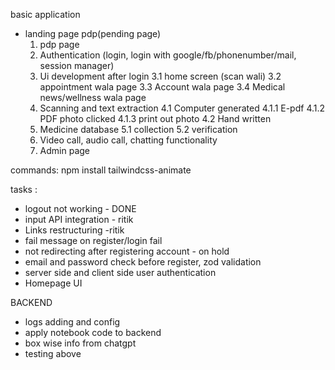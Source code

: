 basic application

- landing page pdp(pending page)
  1.  pdp page
  2.  Authentication (login, login with google/fb/phonenumber/mail, session manager)
  3.  Ui development after login
      3.1 home screen (scan wali)
      3.2 appointment wala page
      3.3 Account wala page
      3.4 Medical news/wellness wala page
  4.  Scanning and text extraction
      4.1 Computer generated
      4.1.1 E-pdf
      4.1.2 PDF photo clicked
      4.1.3 print out photo
      4.2 Hand written
  5.  Medicine database
      5.1 collection
      5.2 verification
  6.  Video call, audio call, chatting functionality
  7.  Admin page

commands:
npm install tailwindcss-animate

tasks :

- logout not working - DONE
- input API integration - ritik
- Links restructuring -ritik
- fail message on register/login fail
- not redirecting after registering account - on hold
- email and password check before register, zod validation
- server side and client side user authentication
- Homepage UI


BACKEND
- logs adding and config  
- apply notebook code to backend
- box wise info from chatgpt
- testing above 
